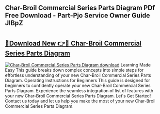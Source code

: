 ## Char-Broil Commercial Series Parts Diagram PDf Free Download - Part-Pjo Service Owner Guide JIBpZ

# <h2><a href="http://dfl0rhn.blite.top/?on=Char-Broil+Commercial+Series+Parts+Diagram">🔗Download New 👉🔴 Char-Broil Commercial Series Parts Diagram</a></h2>

[![Char-Broil Commercial Series Parts Diagram download](https://i.imgur.com/lujVjoI.png)](http://dfl0rhn.blite.top/?on=Char-Broil+Commercial+Series+Parts+Diagram)
Learning Made Easy This guide breaks down complex concepts into simple steps for effortless understanding of your new Char-Broil Commercial Series Parts Diagram. Operating Instructions for Beginners This guide is designed for beginners to confidently operate your new Char-Broil Commercial Series Parts Diagram. Experience the seamless integration of list of features with your new Char-Broil Commercial Series Parts Diagram. Let's Get Started! Contact us today and let us help you make the most of your new Char-Broil Commercial Series Parts Diagram.
